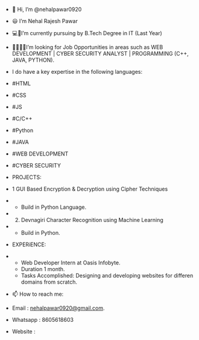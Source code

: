 - 👋 Hi, I’m @nehalpawar0920
- 😃 I’m Nehal Rajesh Pawar
-  💻🔋I’m currently pursuing by B.Tech Degree in IT (Last Year)
-  👨‍💻👨‍🔧I’m looking for Job Opportunities in areas such as WEB DEVELOPMENT | CYBER SECURITY ANALYST | PROGRAMMING (C++, JAVA, PYTHON).

  
- I do have a key expertise in the following languages:
- #HTML
- #CSS
- #JS
- #C/C++
- #Python
- #JAVA
- #WEB DEVELOPMENT
- #CYBER SECURITY

  
- PROJECTS:
- 1 GUI Based Encryption & Decryption using Cipher Techniques
- - Build in Python Language.
- 2. Devnagiri Character Recognition using Machine Learning
- - Build in Python.
 

- EXPERiENCE:
- - Web Developer Intern at Oasis Infobyte.
  - Duration 1 month.
  - Tasks Accomplished: Designing and developing websites for differen domains from scratch.
  
- 📫 How to reach me:
- Email : nehalpawar0920@gmail.com.
- Whatsapp : 8605618603
- Website : 
  

